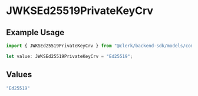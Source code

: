 # JWKSEd25519PrivateKeyCrv

## Example Usage

```typescript
import { JWKSEd25519PrivateKeyCrv } from "@clerk/backend-sdk/models/components";

let value: JWKSEd25519PrivateKeyCrv = "Ed25519";
```

## Values

```typescript
"Ed25519"
```